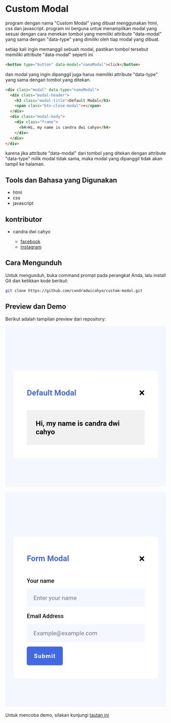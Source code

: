 # Custom Modal

program dengan nama "Custom Modal" yang dibuat menggunakan html, css dan javascript. program ini berguna untuk menampilkan modal yang sesuai dengan cara menekan tombol yang memiliki attribute "data-modal" yang sama dengan "data-type" yang dimiliki oleh tiap modal yang dibuat.

setiap kali ingin memanggil sebuah modal, pastikan tombol tersebut memiliki attribute "data-modal" seperti ini

```html 
<button type="button" data-modal="namaModal">click</button>
```

dan modal yang ingin dipanggil juga harus memiliki attribute "data-type" yang sama dengan tombol yang ditekan.

```html 
<div class="modal" data-type="namaModal">
  <div class="modal-header">
    <h3 class="modal-title">Default Modal</h3>
    <span class="btn-close-modal">×</span>
  </div>
  <div class="modal-body">
    <div class="frame">
      <h4>Hi, my name is candra dwi cahyo</h4>
    </div>
  </div>
</div>
```

karena jika attribute "data-modal" dari tombol yang ditekan dengan attribute "data-type" milik modal tidak sama, maka modal yang dipanggil tidak akan tampil ke halaman.

## Tools dan Bahasa yang Digunakan

* html
* css
* javascript

## kontributor

* candra dwi cahyo

  * [facebook](https://facebook.com/candradwicahyo18)
  * [instagram](https://instagram.com/candradwicahyo18)

## Cara Mengunduh

Untuk mengunduh, buka command prompt pada perangkat Anda, lalu install Git dan ketikkan kode berikut:

```bash 
git clone https://github.com/candradwicahyo/custom-modal.git
```

## Preview dan Demo

Berikut adalah tampilan preview dari repository:

![preview](https://github.com/candradwicahyo/custom-modal/blob/master/preview1.jpg)

![preview](https://github.com/candradwicahyo/custom-modal/blob/master/preview2.jpg)

Untuk mencoba demo, silakan kunjungi [tautan ini](https://candradwicahyo.github.io/custom-modal)
